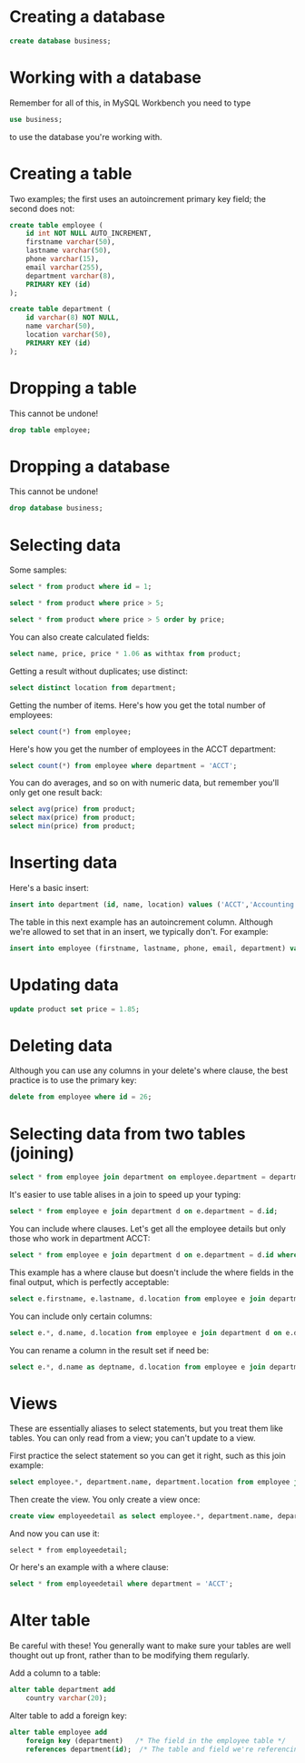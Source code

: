 # Creating a database
```sql
create database business;
```

# Working with a database

Remember for all of this, in MySQL Workbench you need to type
```sql
use business; 
```

to use the database you're working with.

# Creating a table

Two examples; the first uses an autoincrement primary key field; the second does not:

```sql
create table employee (
    id int NOT NULL AUTO_INCREMENT,
    firstname varchar(50),
    lastname varchar(50),
    phone varchar(15),
    email varchar(255),
    department varchar(8),
    PRIMARY KEY (id)
);

create table department (
    id varchar(8) NOT NULL,
    name varchar(50),
    location varchar(50),
    PRIMARY KEY (id)
);
```

# Dropping a table

This cannot be undone!

```sql
drop table employee;
```
# Dropping a database
This cannot be undone!

```sql
drop database business;
```

# Selecting data

Some samples:

```sql
select * from product where id = 1;

select * from product where price > 5;

select * from product where price > 5 order by price;
```

You can also create calculated fields:

```sql
select name, price, price * 1.06 as withtax from product;
```

Getting a result without duplicates; use distinct:

```sql
select distinct location from department;
```

Getting the number of items. Here's how you get the total number of employees:

```sql
select count(*) from employee;
```

Here's how you get the number of employees in the ACCT department:

```sql
select count(*) from employee where department = 'ACCT';
```

You can do averages, and so on with numeric data, but remember you'll only get one result back:

```sql
select avg(price) from product;
select max(price) from product;
select min(price) from product;
```

# Inserting data

Here's a basic insert:

```sql
insert into department (id, name, location) values ('ACCT','Accounting','Detroit');
```

The table in this next example has an autoincrement column. Although we're allowed to set that in an insert, we typically don't. For example:

```sql
insert into employee (firstname, lastname, phone, email, department) values ('Maya','Angelou','248-112-2332','maya@abc.net','MGT');
```

# Updating data

```sql
update product set price = 1.85;
```

# Deleting data

Although you can use any columns in your delete's where clause, the best practice is to use the primary key:

```sql
delete from employee where id = 26;
```

# Selecting data from two tables (joining)

```sql
select * from employee join department on employee.department = department.id;
```

It's easier to use table alises in a join to speed up your typing:

```sql
select * from employee e join department d on e.department = d.id;
```

You can include where clauses. Let's get all the employee details but only those who work in department ACCT:

```sql
select * from employee e join department d on e.department = d.id where d.id = 'ACCT';
```

This example has a where clause but doesn't include the where fields in the final output, which is perfectly acceptable:

```sql
select e.firstname, e.lastname, d.location from employee e join department d on e.department = d.id where d.id = 'ACCT';
```

You can include only certain columns:

```sql
select e.*, d.name, d.location from employee e join department d on e.department = d.id;
```

You can rename a column in the result set if need  be:

```sql
select e.*, d.name as deptname, d.location from employee e join department d on e.department = d.id;
```

# Views

These are essentially aliases to select statements, but you treat them like tables. You can only read from a view; you can't update to a view.

First practice the select statement so you can get it right, such as this join example:

```sql
select employee.*, department.name, department.location from employee join department on employee.department = department.id;
```

Then create the view. You only create a view once:
```sql
create view employeedetail as select employee.*, department.name, department.location from employee join department on employee.department = department.id;
```

And now you can use it:

```
select * from employeedetail;
```

Or here's an example with a where clause:

```sql
select * from employeedetail where department = 'ACCT';
```


# Alter table

Be careful with these! You generally want to make sure your tables are well thought out up front, rather than to be modifying them regularly.

Add a column to a table:

```sql
alter table department add
	country varchar(20);
```

Alter table to add a foreign key:

```sql
alter table employee add
	foreign key (department)   /* The field in the employee table */
    references department(id);  /* The table and field we're referencing, this case table department's primary key id called it */
```
